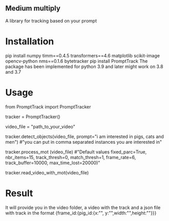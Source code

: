 ## Medium multiply
A library for tracking based on your prompt 

# Installation
pip install numpy timm==0.4.5 transformers==4.6 matplotlib scikit-image opencv-python nms==0.1.6 bytetracker
pip install PromptTrack
The package has been implemented for python 3.9 and later might work on 3.8 and 3.7

# Usage
from PromptTrack import PromptTracker

tracker = PromptTracker()

video_file = "path_to_your_video"

tracker.detect_objects(video_file, prompt="i am interested in pigs, cats and men") #"you can put in comma separated instances you are interested in"

tracker.process_mot (video_file) #"Default values fixed_parc=True, nbr_items=15, track_thresh=0, match_thresh=1, frame_rate=6, track_buffer=10000, max_time_lost=20000)"

tracker.read_video_with_mot(video_file)

# Result
It will provide you in the video folder, a video with the track and a json file with track in the format {frame_id:{pig_id:{x:"", y:"",width:"",height:""}}}

